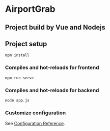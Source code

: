# AirportGrab

## Project build by Vue and Nodejs

## Project setup
```
npm install
```

### Compiles and hot-reloads for frontend
```
npm run serve
```

### Compiles and hot-reloads for backend
```
node app.js
```

### Customize configuration
See [Configuration Reference](https://cli.vuejs.org/config/).
